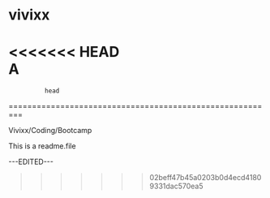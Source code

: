 # vivixx
<<<<<<< HEAD  
A
=========================================================
              head
=========================================================

Vivixx/Coding/Bootcamp

This is a readme.file

---EDITED---
>>>>>>> 02beff47b45a0203b0d4ecd41809331dac570ea5
